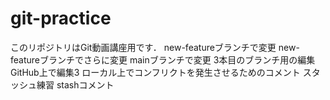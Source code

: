 # git-practice
このリポジトリはGit動画講座用です．
new-featureブランチで変更
new-featureブランチでさらに変更
mainブランチで変更
3本目のブランチ用の編集
GitHub上で編集3
ローカル上でコンフリクトを発生させるためのコメント
スタッシュ練習
stashコメント